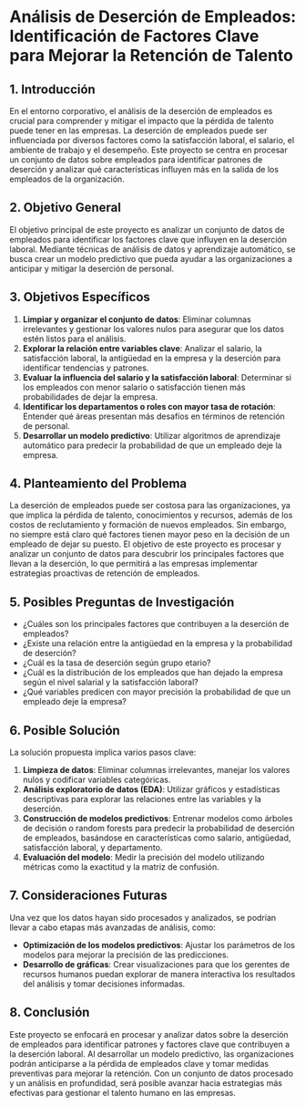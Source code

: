 # Análisis de Deserción de Empleados: Identificación de Factores Clave para Mejorar la Retención de Talento

## 1. Introducción
En el entorno corporativo, el análisis de la deserción de empleados es crucial para comprender y mitigar el impacto que la pérdida de talento puede tener en las empresas. La deserción de empleados puede ser influenciada por diversos factores como la satisfacción laboral, el salario, el ambiente de trabajo y el desempeño. Este proyecto se centra en procesar un conjunto de datos sobre empleados para identificar patrones de deserción y analizar qué características influyen más en la salida de los empleados de la organización.

## 2. Objetivo General
El objetivo principal de este proyecto es analizar un conjunto de datos de empleados para identificar los factores clave que influyen en la deserción laboral. Mediante técnicas de análisis de datos y aprendizaje automático, se busca crear un modelo predictivo que pueda ayudar a las organizaciones a anticipar y mitigar la deserción de personal.

## 3. Objetivos Específicos
1. **Limpiar y organizar el conjunto de datos**: Eliminar columnas irrelevantes y gestionar los valores nulos para asegurar que los datos estén listos para el análisis.
2. **Explorar la relación entre variables clave**: Analizar el salario, la satisfacción laboral, la antigüedad en la empresa y la deserción para identificar tendencias y patrones.
3. **Evaluar la influencia del salario y la satisfacción laboral**: Determinar si los empleados con menor salario o satisfacción tienen más probabilidades de dejar la empresa.
4. **Identificar los departamentos o roles con mayor tasa de rotación**: Entender qué áreas presentan más desafíos en términos de retención de personal.
5. **Desarrollar un modelo predictivo**: Utilizar algoritmos de aprendizaje automático para predecir la probabilidad de que un empleado deje la empresa.

## 4. Planteamiento del Problema
La deserción de empleados puede ser costosa para las organizaciones, ya que implica la pérdida de talento, conocimientos y recursos, además de los costos de reclutamiento y formación de nuevos empleados. Sin embargo, no siempre está claro qué factores tienen mayor peso en la decisión de un empleado de dejar su puesto. El objetivo de este proyecto es procesar y analizar un conjunto de datos para descubrir los principales factores que llevan a la deserción, lo que permitirá a las empresas implementar estrategias proactivas de retención de empleados.

## 5. Posibles Preguntas de Investigación
- ¿Cuáles son los principales factores que contribuyen a la deserción de empleados?
- ¿Existe una relación entre la antigüedad en la empresa y la probabilidad de deserción?
- ¿Cuál es la tasa de deserción según grupo etario?
- ¿Cuál es la distribución de los empleados que han dejado la empresa según el nivel salarial y la satisfacción laboral?
- ¿Qué variables predicen con mayor precisión la probabilidad de que un empleado deje la empresa?

## 6. Posible Solución
La solución propuesta implica varios pasos clave:
1. **Limpieza de datos**: Eliminar columnas irrelevantes, manejar los valores nulos y codificar variables categóricas.
2. **Análisis exploratorio de datos (EDA)**: Utilizar gráficos y estadísticas descriptivas para explorar las relaciones entre las variables y la deserción.
3. **Construcción de modelos predictivos**: Entrenar modelos como árboles de decisión o random forests para predecir la probabilidad de deserción de empleados, basándose en características como salario, antigüedad, satisfacción laboral, y departamento.
4. **Evaluación del modelo**: Medir la precisión del modelo utilizando métricas como la exactitud y la matriz de confusión.

## 7. Consideraciones Futuras
Una vez que los datos hayan sido procesados y analizados, se podrían llevar a cabo etapas más avanzadas de análisis, como:
- **Optimización de los modelos predictivos**: Ajustar los parámetros de los modelos para mejorar la precisión de las predicciones.
- **Desarrollo de gráficas**: Crear visualizaciones para que los gerentes de recursos humanos puedan explorar de manera interactiva los resultados del análisis y tomar decisiones informadas.

## 8. Conclusión
Este proyecto se enfocará en procesar y analizar datos sobre la deserción de empleados para identificar patrones y factores clave que contribuyen a la deserción laboral. Al desarrollar un modelo predictivo, las organizaciones podrán anticiparse a la pérdida de empleados clave y tomar medidas preventivas para mejorar la retención. Con un conjunto de datos procesado y un análisis en profundidad, será posible avanzar hacia estrategias más efectivas para gestionar el talento humano en las empresas.

